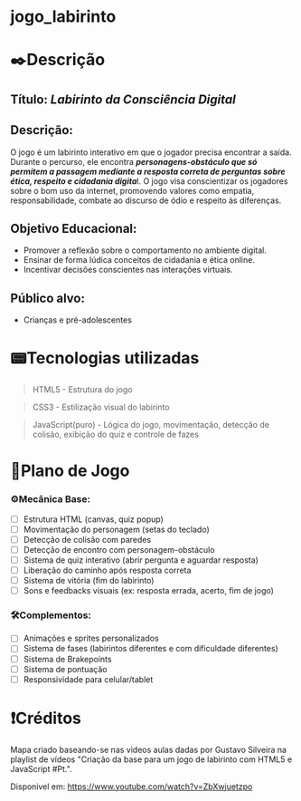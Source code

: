# jogo_labirinto

# ✒️Descrição

## **Título:** *Labirinto da Consciência Digital*

## **Descrição:**

O jogo é um labirinto interativo em que o jogador precisa encontrar a saída. Durante o percurso, ele encontra ***personagens-obstáculo que só permitem a passagem mediante a resposta correta de perguntas sobre ética, respeito e cidadania digita***l. O jogo visa conscientizar os jogadores sobre o bom uso da internet, promovendo valores como empatia, responsabilidade, combate ao discurso de ódio e respeito às diferenças.

## **Objetivo Educacional:**

- Promover a reflexão sobre o comportamento no ambiente digital.
- Ensinar de forma lúdica conceitos de cidadania e ética online.
- Incentivar decisões conscientes nas interações virtuais.

## Público alvo:

- Crianças e pré-adolescentes

# 📟Tecnologias utilizadas

> HTML5 - Estrutura do jogo
> 

> CSS3 - Estilização visual do labirinto
> 

> JavaScript(puro) - Lógica do jogo, movimentação, detecção de colisão, exibição do quiz e controle de fazes
> 

# 🎲Plano de Jogo

### ⚙️Mecânica Base:

- [ ]  Estrutura HTML (canvas, quiz popup)
- [ ]  Movimentação do personagem (setas do teclado)
- [ ]  Detecção de colisão com paredes
- [ ]  Detecção de encontro com personagem-obstáculo
- [ ]  Sistema de quiz interativo (abrir pergunta e aguardar resposta)
- [ ]  Liberação do caminho após resposta correta
- [ ]  Sistema de vitória (fim do labirinto)
- [ ]  Sons e feedbacks visuais (ex: resposta errada, acerto, fim de jogo)

### 🛠️Complementos:

- [ ]  Animações e sprites personalizados
- [ ]  Sistema de fases (labirintos diferentes e com dificuldade diferentes)
- [ ]  Sistema de Brakepoints
- [ ]  Sistema de pontuação
- [ ]  Responsividade para celular/tablet

# ❗Créditos

Mapa criado baseando-se nas videos aulas dadas por Gustavo Silveira na playlist de vídeos "Criação da base para um jogo de labirinto com HTML5 e JavaScript #Pt.".

Disponivel em: https://www.youtube.com/watch?v=ZbXwjuetzpo
